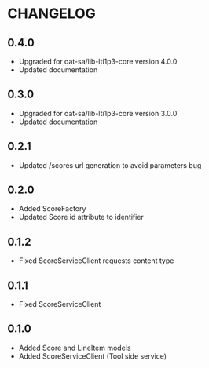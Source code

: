 CHANGELOG
=========

0.4.0
-----

* Upgraded for oat-sa/lib-lti1p3-core version 4.0.0
* Updated documentation

0.3.0
-----

* Upgraded for oat-sa/lib-lti1p3-core version 3.0.0
* Updated documentation

0.2.1
-----

* Updated /scores url generation to avoid parameters bug

0.2.0
-----

* Added ScoreFactory
* Updated Score id attribute to identifier

0.1.2
-----

* Fixed ScoreServiceClient requests content type

0.1.1
-----

* Fixed ScoreServiceClient


0.1.0
-----

* Added Score and LineItem models
* Added ScoreServiceClient (Tool side service)
